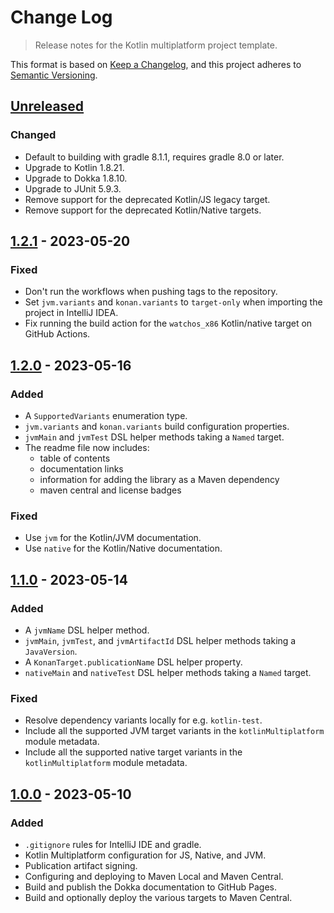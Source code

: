 # Change Log
> Release notes for the Kotlin multiplatform project template.

This format is based on [Keep a Changelog](https://keepachangelog.com/en/1.1.0/),
and this project adheres to [Semantic Versioning](https://semver.org/spec/v2.0.0.html).

## [Unreleased]

### Changed

- Default to building with gradle 8.1.1, requires gradle 8.0 or later.
- Upgrade to Kotlin 1.8.21.
- Upgrade to Dokka 1.8.10.
- Upgrade to JUnit 5.9.3.
- Remove support for the deprecated Kotlin/JS legacy target.
- Remove support for the deprecated Kotlin/Native targets.

## [1.2.1] - 2023-05-20

### Fixed

- Don't run the workflows when pushing tags to the repository.
- Set `jvm.variants` and `konan.variants` to `target-only` when importing the
  project in IntelliJ IDEA.
- Fix running the build action for the `watchos_x86` Kotlin/native target on
  GitHub Actions.

## [1.2.0] - 2023-05-16

### Added

- A `SupportedVariants` enumeration type.
- `jvm.variants` and `konan.variants` build configuration properties.
- `jvmMain` and `jvmTest` DSL helper methods taking a `Named` target.
- The readme file now includes:
    - table of contents
    - documentation links
    - information for adding the library as a Maven dependency
    - maven central and license badges

### Fixed

- Use `jvm` for the Kotlin/JVM documentation.
- Use `native` for the Kotlin/Native documentation.

## [1.1.0] - 2023-05-14

### Added

- A `jvmName` DSL helper method.
- `jvmMain`, `jvmTest`, and `jvmArtifactId` DSL helper methods taking a `JavaVersion`.
- A `KonanTarget.publicationName` DSL helper property.
- `nativeMain` and `nativeTest` DSL helper methods taking a `Named` target.

### Fixed

- Resolve dependency variants locally for e.g. `kotlin-test`.
- Include all the supported JVM target variants in the `kotlinMultiplatform` module metadata.
- Include all the supported native target variants in the `kotlinMultiplatform` module metadata.

## [1.0.0] - 2023-05-10

### Added

- `.gitignore` rules for IntelliJ IDE and gradle.
- Kotlin Multiplatform configuration for JS, Native, and JVM.
- Publication artifact signing.
- Configuring and deploying to Maven Local and Maven Central.
- Build and publish the Dokka documentation to GitHub Pages.
- Build and optionally deploy the various targets to Maven Central.

[Unreleased]: https://github.com/rhdunn/kotlin-multilpatform-template/compare/1.2.1...HEAD
[1.2.1]: https://github.com/rhdunn/kotlin-multilpatform-template/compare/1.2.0...1.2.1
[1.2.0]: https://github.com/rhdunn/kotlin-multilpatform-template/compare/1.1.0...1.2.0
[1.1.0]: https://github.com/rhdunn/kotlin-multilpatform-template/compare/1.0.0...1.1.0
[1.0.0]: https://github.com/rhdunn/kotlin-multilpatform-template/releases/tag/1.0.0
